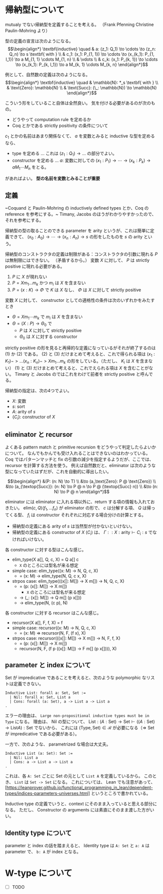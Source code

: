 # 帰納型について
mutualy でない帰納型を定義することを考える。
（Frank Pfenning Christine Paulin-Mohring より）

型の定義の宣言は次のようになる。
$$\begin{align*}
\textbf{inductive} \quad & a: (z_1: Q_1) \to \cdots \to (z_n: Q_n) \to s \textbf{ with } \\
& c_1: (x_1: P_{1, 1}) \to \cdots \to (x_(k_1): P_{1, l_1}) \to a M_{1, 1} \cdots M_{1, n} \\
& \vdots \\
& c_k: (x_1: P_{k, 1}) \to \cdots \to (x_(k_1): P_{k, l_1}) \to a M_{k, 1} \cdots M_{k, n}
\end{align*}$$

例として、自然数の定義は次のようになる。
$$\begin{align*}
\textbf{inductive} \quad & \mathbb{N}: *_s \textbf{ with } \\
& \text{Zero}: \mathbb{N} \\
& \text{Succ}: (\_: \mathbb{N}) \to \mathbb{N} 
\end{align*}$$

こういう形をしていること自体は全然良い。
気を付ける必要があるのが次のもの。
- どうやって computation rule を定めるか
- Coq とかである strictly positivity の条件について

$c_1$ とかの名前はあまり関係なくて、 $a$ を変数とみると inductive な型を定めるなら、
- type を定める ... これは $(z_1: Q_1) \to ...$ の部分でよい。
- constructor を定める ... $a$: 変数に対しての $(x_1: P_1) \to \cdots \to (x_k: P_k) \to a M_1 \cdots M_n$ をとる。

があればよい。
**型の名前を変数とみることが重要**

## 定義
~Coquand と Paulin-Mohring の inductively defined types とか、Coq の reference を参考にする。~
Timany, Jacobs のほうがわかりやすかったので、それを参考にする。

帰納型の型の取ることのできる parameter を arity というが、これは簡単に定義できて、 $(x_0: A_0) \to \cdots \to (x_n: A_n) \to s$ の形をしたものを $s$ の arity という。

帰納型のコンストラクタの定義は制限がある：コンストラクタの引数に現れる $P$ は無制限にはできない。
（矛盾するから。）
変数 $X$ に対して、 $P$ は strictly positive に現れる必要がある。

1. $P$ に $X$ が現れない
2. $P = X m_1 ... m_k$ かつ $m_i$ は $X$ を含まない
3. $P = (x: K) \to \Phi$ で $K$ は $X$ なし、 $\Phi$ は $X$ に対して strictly positive

変数 $X$ に対して、 constructor としての適格性の条件は次のいずれかをみたすとき
- $\Theta = X m_1 \cdots m_k$ で $m_i$ は $X$ を含まない
- $\Theta = (X: P) \to \Theta_0$ で
  - $P$ は $X$ に対して strictly positive
  - $\Theta_0$ は $X$ に対する constructor

strictly positive の形を見ると再帰的な定義になっているがそれが終了するのは (1) か (2) である。
(2) と (3) だけまとめて考えると、これで得られる項は $(x_1: K_1) -> ... (x_n: K_n) -> X m_1 ... m_k$ の形をしている。（ただし、 $K_i$ は $X$ を含まない）
(1) と (3) だけまとめて考えると、これでえられる項は $X$ を含むことがない。
Timany と Jacobs のではこれをわけて前者を strictly positive と呼んでる。

帰納型の指定は、次の4つでよい。
- $X$: 変数
- $s$: sort
- $A$: arity of $s$ 
- $\{C_i\}$: constructor of $X$

## eliminator と recursor
よくある pattern match と primitive recursion をどうやって判定したらよいかについて。
なんでもかんでも受け入れることはできないのはわかっている。
Coq ではパターンマッチと fix の引数の減少を指定するようだが、ここでは、 recursor を計算する方法を使う。
例えば自然数だと、eliminator は次のような型になっていたはずだが、これを自動的に導出したい。

$$\begin{align*}
&(P: (n: N) \to T) \\
&\to (a_\text{Zero}: P @ \text{Zero}) \\
&\to (a_{\textop{Succ}}: (n: N) \to P @ n \to P @ (\textop{Succ} n)) \\
&\to (n: N) \to P @ n
\end{align*}$$

eliminator には eliminator に入れる項以外に、return する項の情報も入れておきたい。
$\text{elim}(c, Q)(f_1, ... f_n)$ が eliminator の形で、 $c$ は分解する項、 $Q$ は帰ってくる型、 $f_i$ は constructor それぞれに対応する場合分けの計算とする。

- 帰納型の定義にある arity of $s$ は当然型が付かないといけない。
- 帰納型の定義にある constructor of $X$ ($C_i$) は、 $\Gamma :: X: \text{arity} \vdash C_i: s$ でなければいけない。

各 constructor に対する型はこんな感じ。
- elim_type(X a[], Q, c, X) = Q a[] c
  - `X` のところには型名が来る想定
- simple case: elim_type((x: M) -> N, Q, c, X)
  - = (x: M) -> elim_type(N, Q, c x, X)
- strpos case: elim_type(((x[]: M[]) -> X m[]) -> N, Q, c, X)
  - = (p: (x[]: M[]) -> X m[])
    - `X` のところには型名が来る想定
  - -> (_: (x[]: M[]) -> Q m[] (p x[]))
  - -> elim_type(N, (c p), N)

各 constructor に対する recursor はこんな感じ。
- recursor(X a[], F, f, X) = f
- simple case: recursor((x: M) -> N, Q, c, X)
  - = (x: M) => recursor(N, F, (f x), X)
- strpos case: recursor(((x[]: M[]) -> X m[]) -> N, F, f, X)
  - = (p: (x[]: M[]) -> X m[])
  - recursor(N, F, (f p ((x[]: M[]) -> F m[] (p x[]))), X)

## parameter と index について

Set が impredicative であることを考えると、次のような polymorphic なリストは定義できない。
```Coq
Inductive List: forall a: Set, Set :=
  | Nil: forall a: Set, List a
  | Cons: forall (a: Set), a -> List a -> List a
.
```
エラーの理由は、 `Large non-propositional inductive types must be in Type` になる。
理由は、 Nil の型について、 $\text{List}: (A: \text{Set}) \to \text{Set} \vdash ((A: \text{Set}) \to \text{List} A): \text{Set}$ でないから、
これには $(\text{Type}, \text{Set}) \in \mathcal{R}$ が必要になる（$\Rightarrow$ Set が impredicative である必要がある）。

一方で、次のような、 parametrized な場合は大丈夫。
```Coq
Inductive List (a: Set): Set :=
  | Nil: List a
  | Cons: a -> List a -> List a
.
```

これは、各 `A: Set` ごとに Set の元として `List A` を定義しているから。
このとき、 `List` は `Set -> Set` になる。
これについては、 Lean でも注意があって、
[https://leanprover.github.io/functional_programming_in_lean/dependent-types/indices-parameters-universes.html] というところで書かれている。

Inductive type の定義でいうと、context にそのまま入っていると思える部分になる。
ただし、 Constructor の arguments には素直にそのまま渡した方がいい。

## Identity type について
parameter と index の話を踏まえると、 Identity type は `A: Set` と `a: A` は parameter で、 `b: A` が index となる。

# W-type について
- [ ] TODO

